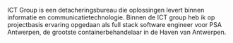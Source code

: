 ICT Group is een detacheringsbureau die oplossingen levert binnen informatie en communicatietechnologie. Binnen de ICT group heb ik op projectbasis ervaring opgedaan als full stack software engineer voor PSA Antwerpen, de grootste containerbehandelaar in de Haven van Antwerpen. 